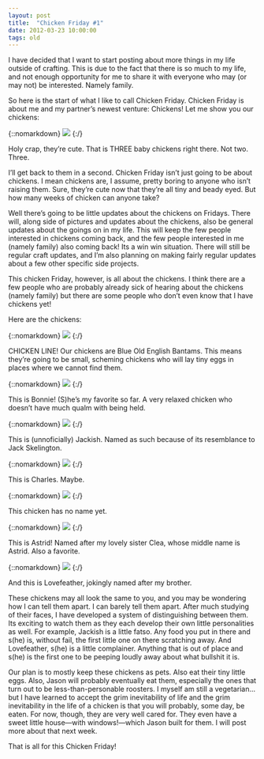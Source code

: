 ```yaml
---
layout: post
title:  "Chicken Friday #1"
date: 2012-03-23 10:00:00
tags: old
---
```

I have decided that I want to start posting about more things in my life outside of crafting. This is due to the fact that there is so much to my life, and not enough opportunity for me to share it with everyone who may (or may not) be interested. Namely family.

So here is the start of what I like to call Chicken Friday. Chicken Friday is about me and my partner’s newest venture: Chickens! Let me show you our chickens:

{::nomarkdown}
<img src="/uploads/2012/03/chickens01.jpg">
{:/}

Holy crap, they’re cute. That is THREE baby chickens right there. Not two. Three.

I’ll get back to them in a second. Chicken Friday isn’t just going to be about chickens. I mean chickens are, I assume, pretty boring to anyone who isn’t raising them. Sure, they’re cute now that they’re all tiny and beady eyed. But how many weeks of chicken can anyone take?

Well there’s going to be little updates about the chickens on Fridays. There will, along side of pictures and updates about the chickens, also be general updates about the goings on in my life. This will keep the few people interested in chickens coming back, and the few people interested in me (namely family) also coming back! Its a win win situation. There will still be regular craft updates, and I’m also planning on making fairly regular updates about a few other specific side projects.

This chicken Friday, however, is all about the chickens. I think there are a few people who are probably already sick of hearing about the chickens (namely family) but there are some people who don’t even know that I have chickens yet!

Here are the chickens:

{::nomarkdown}
<img src="/uploads/2012/03/chickens02.jpg">
{:/}

CHICKEN LINE! Our chickens are Blue Old English Bantams. This means they’re going to be small, scheming chickens who will lay tiny eggs in places where we cannot find them.

{::nomarkdown}
<img src="/uploads/2012/03/chickens03.jpg">
{:/}

This is Bonnie! (S)he’s my favorite so far. A very relaxed chicken who doesn’t have much qualm with being held.

{::nomarkdown}
<img src="/uploads/2012/03/chickens04.jpg">
{:/}

This is (unnoficially) Jackish. Named as such because of its resemblance to Jack Skelington.

{::nomarkdown}
<img src="/uploads/2012/03/chickens05.jpg">
{:/}

This is Charles. Maybe.

{::nomarkdown}
<img src="/uploads/2012/03/chickens06.jpg">
{:/}

This chicken has no name yet.

{::nomarkdown}
<img src="/uploads/2012/03/chickens07.jpg">
{:/}

This is Astrid! Named after my lovely sister Clea, whose middle name is Astrid. Also a favorite.

{::nomarkdown}
<img src="/uploads/2012/03/chickens08.jpg">
{:/}

And this is Lovefeather, jokingly named after my brother.

These chickens may all look the same to you, and you may be wondering how I can tell them apart. I can barely tell them apart. After much studying of their faces, I have developed a system of distinguishing between them. Its exciting to watch them as they each develop their own little personalities as well. For example, Jackish is a little fatso. Any food you put in there and s(he) is, without fail, the first little one on there scratching away. And Lovefeather, s(he) is a little complainer. Anything that is out of place and s(he) is the first one to be peeping loudly away about what bullshit it is.

Our plan is to mostly keep these chickens as pets. Also eat their tiny little eggs. Also, Jason will probably eventually eat them, especially the ones that turn out to be less-than-personable roosters. I myself am still a vegetarian… but I have learned to accept the grim inevitability of life and the grim inevitability in the life of a chicken is that you will probably, some day, be eaten. For now, though, they are very well cared for. They even have a sweet little house—with windows!—which Jason built for them. I will post more about that next week.

That is all for this Chicken Friday!
